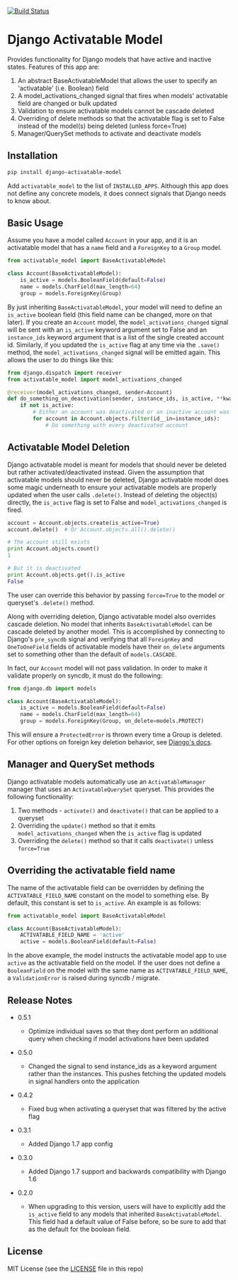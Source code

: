 [![Build Status](https://travis-ci.org/ambitioninc/django-activatable-model.png)](https://travis-ci.org/ambitioninc/django-activatable-model)
# Django Activatable Model

Provides functionality for Django models that have active and inactive states. 
Features of this app are:

1. An abstract BaseActivatableModel that allows the user to specify an 
'activatable' (i.e. Boolean) field
1. A model_activations_changed signal that fires when models' activatable field
are changed or bulk updated
1. Validation to ensure activatable models cannot be cascade deleted
1. Overriding of delete methods so that the activatable flag is set to False 
instead of the model(s) being deleted (unless force=True)
1. Manager/QuerySet methods to activate and deactivate models

## Installation
```bash
pip install django-activatable-model
```

Add `activatable_model` to the list of `INSTALLED_APPS`. Although this app does
not define any concrete models, it does connect signals that Django needs to 
know about.

## Basic Usage
Assume you have a model called `Account` in your app, and it is an activatable 
model that has a `name` field and a `ForeignKey` to a `Group` model.

```python
from activatable_model import BaseActivatableModel

class Account(BaseActivatableModel):
    is_active = models.BooleanField(default=False)
    name = models.CharField(max_length=64)
    group = models.ForeignKey(Group)
```

By just inheriting `BaseActivatableModel`, your model will need to define an 
`is_active` boolean field (this field name can be changed, more on that later).
If you create an `Account` model, the `model_activations_changed` signal will 
be sent with an `is_active` keyword argument set to False and an `instance_ids` 
keyword argument that is a list of the single created account id. Similarly, if 
you updated the `is_active` flag at any time via the `.save()` method, the 
`model_activations_changed` signal will be emitted again. This allows the user 
to do things like this:

```python
from django.dispatch import receiver
from activatable_model import model_activations_changed

@receiver(model_activations_changed, sender=Account)
def do_something_on_deactivation(sender, instance_ids, is_active, **kwargs):
    if not is_active:
        # Either an account was deactivated or an inactive account was created...
        for account in Account.objects.filter(id__in=instance_ids):
            # Do something with every deactivated account
```

## Activatable Model Deletion
Django activatable model is meant for models that should never be deleted but 
rather activated/deactivated instead. Given the assumption that activatable 
models should never be deleted, Django activatable model does some magic 
underneath to ensure your activatable models are properly updated when the user
calls `.delete()`. Instead of deleting the object(s) directly, the `is_active` 
flag is set to False and `model_activations_changed` is fired.

```python
account = Account.objects.create(is_active=True)
account.delete()  # Or Account.objects.all().delete()

# The account still exists
print Account.objects.count()
1

# But it is deactivated
print Account.objects.get().is_active
False
```

The user can override this behavior by passing `force=True` to the model or 
queryset's `.delete()` method.

Along with overriding deletion, Django activatable model also overrides cascade
deletion. No model that inherits `BaseActivatableModel` can be cascade deleted 
by another model. This is accomplished by connecting to Django's `pre_syncdb` 
signal and verifying that all `ForeignKey` and `OneToOneField` fields of 
activatable models have their `on_delete` arguments set to something other than
the default of `models.CASCADE`.

In fact, our `Account` model will not pass validation. In order to make it 
validate properly on syncdb, it must do the following:

```python
from django.db import models

class Account(BaseActivatableModel):
    is_active = models.BooleanField(default=False)
    name = models.CharField(max_length=64)
    group = models.ForeignKey(Group, on_delete=models.PROTECT)
```

This will ensure a `ProtectedError` is thrown every time a Group is deleted. 
For other options on foreign key deletion behavior, see 
[Django's docs](https://docs.djangoproject.com/en/1.7/ref/models/fields/#django.db.models.ForeignKey.on_delete).

## Manager and QuerySet methods
Django activatable models automatically use an `ActivatableManager` manager
that uses an `ActivatableQuerySet` queryset. This provides the following 
functionality:

1. Two methods - `activate()` and `deactivate()` that can be applied to a 
queryset
1. Overriding the `update()` method so that it emits 
`model_activations_changed` when the `is_active` flag is updated
1. Overriding the `delete()` method so that it calls `deactivate()` unless 
`force=True`

## Overriding the activatable field name
The name of the activatable field can be overridden by defining the 
`ACTIVATABLE_FIELD_NAME` constant on the model to something else. By default, 
this constant is set to `is_active`. An example is as follows:

```python
from activatable_model import BaseActivatableModel

class Account(BaseActivatableModel):
    ACTIVATABLE_FIELD_NAME = 'active'
    active = models.BooleanField(default=False)
```

In the above example, the model instructs the activatable model app to use 
`active` as the activatable field on the model. If the user does not define a 
`BooleanField` on the model with the same name as `ACTIVATABLE_FIELD_NAME`, a
`ValidationError` is raised during syncdb / migrate.

## Release Notes
* 0.5.1
    * Optimize individual saves so that they dont perform an additional query when checking if model activations have been updated
* 0.5.0
    * Changed the signal to send instance_ids as a keyword argument rather than the instances. This pushes fetching the updated models in signal handlers onto the application
* 0.4.2
    * Fixed bug when activating a queryset that was filtered by the active flag
* 0.3.1
    * Added Django 1.7 app config
* 0.3.0
    * Added Django 1.7 support and backwards compatibility with Django 1.6

* 0.2.0
    * When upgrading to this version, users will have to explicitly add the 
    `is_active` field to any models that inherited `BaseActivatableModel`. This 
    field had a default value of False before, so be sure to add that as the 
    default for the boolean field.

## License
MIT License (see the [LICENSE](LICENSE) file in this repo)
